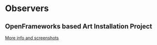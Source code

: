 Observers
=========

OpenFrameworks based Art Installation Project
---------------------------------------------

[More info and screenshots](http://serkansokmen.com/80183/310723/projects/observer)

